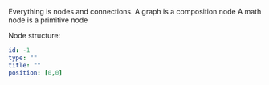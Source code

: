 Everything is nodes and connections.
A graph is a composition node
A math node is a primitive node

Node structure:
```yaml
id: -1
type: ""
title: ""
position: [0,0]

```